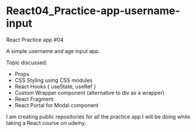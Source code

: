 # React04_Practice-app-username-input

React Practice app #04

A simple username and age input app.

Topic discussed:
- Props
- CSS Styling using CSS modules
- React Hooks { useState, useRef }
- Custom Wrapper component (alternative to div as a wrapper)
- React Fragment
- React Portal for Modal component

I am creating public repositories for all the practice app I will be doing while taking a React course on udemy.
